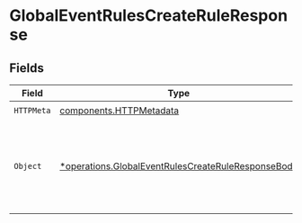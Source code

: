 # GlobalEventRulesCreateRuleResponse


## Fields

| Field                                                                                                                   | Type                                                                                                                    | Required                                                                                                                | Description                                                                                                             |
| ----------------------------------------------------------------------------------------------------------------------- | ----------------------------------------------------------------------------------------------------------------------- | ----------------------------------------------------------------------------------------------------------------------- | ----------------------------------------------------------------------------------------------------------------------- |
| `HTTPMeta`                                                                                                              | [components.HTTPMetadata](../../models/components/httpmetadata.md)                                                      | :heavy_check_mark:                                                                                                      | N/A                                                                                                                     |
| `Object`                                                                                                                | [*operations.GlobalEventRulesCreateRuleResponseBody](../../models/operations/globaleventrulescreateruleresponsebody.md) | :heavy_minus_sign:                                                                                                      | The request has succeeded and a new resource has been created as a result.                                              |
